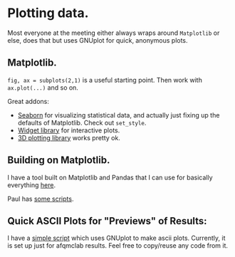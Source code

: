 # Plotting data.

Most everyone at the meeting either always wraps around `Matplotlib` or else, does that but uses GNUplot for quick, anonymous plots. 

## Matplotlib. 

`fig, ax = subplots(2,1)` is a useful starting point. Then work with `ax.plot(...)` and so on.

Great addons:
* [Seaborn](https://seaborn.pydata.org/) for visualizing statistical data, and actually just fixing up the defaults of Matplotlib. Check out `set_style`.
* [Widget library](https://matplotlib.org/stable/api/widgets_api.html#gui-neutral-widgets) for interactive plots. 
* [3D plotting library](https://matplotlib.org/2.0.2/mpl_toolkits/mplot3d/tutorial.html) works pretty ok.

## Building on Matplotlib.

I have a tool built on Matplotlib and Pandas that I can use for basically everything [here](https://github.com/bbusemeyer/busempyer/blob/master/busempyer/plot_tools.py).

Paul has [some scripts](https://github.com/Paul-St-Young/harvest_qmcpack/blob/master/qharv/field/kyrt.py).

## Quick ASCII Plots for "Previews" of Results:

I have a [simple script](https://github.com/bkesk/AFQMC_ascii_plots) which uses GNUplot to make ascii plots. Currently, it is set up just for afqmclab results. Feel free to copy/reuse any code from it.
